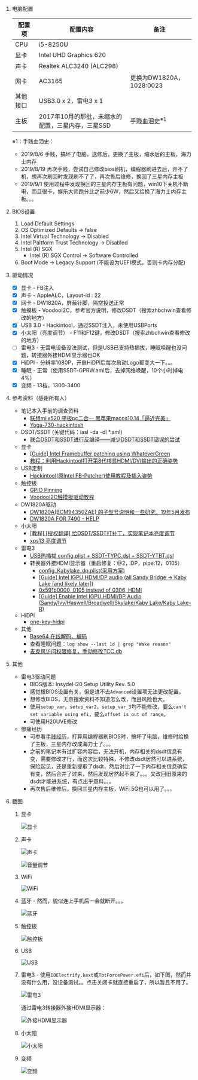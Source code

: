 1. 电脑配置
  
   | 配置项   | 配置内容                                          | 备注                                                         |
   | -------- | ------------------------------------------------- | ------------------------------------------------------------ |
   | CPU      | i5-8250U                                          |                                                              |
   | 显卡     | Intel UHD Graphics 620                            |                                                              |
   | 声卡     | Realtek ALC3240 (ALC298)                          |                                                              |
   | 网卡     | AC3165                                            | 更换为DW1820A，1028:0023                                     |
   | 其他接口 | USB3.0 x 2，雷电3 x 1                             |                                                              |
   | 主板     | 2017年10月的那批，未缩水的配置，三星内存，三星SSD | 手贱血泪史<sup>※1</sup> |
  
   ※1：手贱血泪史：
   - 2019/8/6 手贱，搞坏了电脑，送修后，更换了主板，缩水后的主板，海力士内存
   - 2019/8/19 再次手贱，尝试自己修改bios刷机，编程器刷进去后，开不了机，想再次刷回时发现刷不了了，再次售后维修，换回了三星内存主板
   - 2019/9/1 使用过程中发现换回的三星内存主板有问题，win10下关机不断电，而且很卡，娱乐大师跑分比之前少6W，然后又给换了海力士内存主板。。。

2. BIOS设置

   1. Load Default Settings
   2. OS Optimized Defaults -> false
   3. Intel Virtual Technology -> Disabled
   4. Intel Paltform Trust Technology -> Disabled
   5. Intel (R) SGX
      - Intel (R) SGX Control -> Software Controlled
   6. Boot Mode -> Legacy Support (不能设为UEFI模式，否则卡内存分配)

3. 驱动情况

   - [x] 显卡 - FB注入
   - [x] 声卡 - AppleALC，Layout-id : 22
   - [x] 网卡 - DW1820A，屏蔽针脚，隔空投送正常
   - [x] 触摸板 - VoodooI2C，参考官方说明，修改DSDT（搜索zhbchwin查看修改的地方）
   - [x] USB 3.0 - Hackintool，通过SSDT注入，未使用USBPorts
   - [x] 小太阳（亮度调节） - F11和F12键，修改DSDT（搜索zhbchwin查看修改的地方）
   - [ ] 雷电3 - 无雷电设备没法测试，但是USB已支持热插拔，睡眠唤醒也没问题，转接器外接HDMI显示器也OK
   - [x] HiDPI - 分辨率1080P，开启HiDPI后每次启动Logo都变大一下。。。
   - [x] 睡眠 - 正常（使用SSDT-GPRW.aml后，去掉网络唤醒，10个小时掉电4%）
   - [x] 变频 - 13档，1300-3400

4. 参考资料（感谢所有人）

   - 笔记本入手前的调查资料
      - [联想miix520 平板pc二合一 黑苹果macos10.14「逼近完美」](https://github.com/acai66/lenovo-miix-520-hackintosh-CLOVER)
      - [Yoga-730-hackintosh](https://github.com/dragonflylee/Yoga-730-hackintosh)
   - DSDT/SSDT (关键代码：iasl -da -dl *.aml)
      - [联合DSDT和SSDT进行反编译——减少DSDT和SSDT错误的尝试](http://bbs.pcbeta.com/viewthread-1475332-1-1.html)
   - 显卡
      - [[Guide] Intel Framebuffer patching using WhateverGreen](https://www.tonymacx86.com/threads/guide-intel-framebuffer-patching-using-whatevergreen.256490/)
      - [教程：利用Hackintool打开第8代核显HDMI/DVI输出的正确姿势](https://blog.daliansky.net/Tutorial-Using-Hackintool-to-open-the-correct-pose-of-the-8th-generation-core-display-HDMI-or-DVI-output.html)
   - USB定制
      - [Hackintool(原Intel FB-Patcher)使用教程及插入姿势](https://blog.daliansky.net/Intel-FB-Patcher-tutorial-and-insertion-pose.html)
   - 触控板
      - [GPIO Pinning](https://voodooi2c.github.io/#GPIO%20Pinning/GPIO%20Pinning)
      - [VoodooI2C触摸板驱动教程](https://www.penghubingzhou.cn/2019/01/06/VoodooI2C%20DSDT%20Edit/)
   - DW1820A驱动
      - [DW1820A(BCM94350ZAE) 的子型号说明和一些研究，19年5月发布](http://bbs.pcbeta.com/viewthread-1817694-1-1.html)
      - [DW1820A FOR 7490 - HELP](https://osxlatitude.com/forums/topic/11540-dw1820a-for-7490-help/)
   - 小太阳
      - [[教程] [授权翻译] 给DSDT/SSDT打补丁，实现笔记本亮度调节](http://bbs.pcbeta.com/viewthread-1571456-1-1.html)
      - [xps13 亮度调节](http://bbs.pcbeta.com/viewthread-1671644-1-1.html)
   - 雷电3
      - [USB热插拔 config.plist + SSDT-TYPC.dsl + SSDT-YTBT.dsl](https://github.com/the-darkvoid/XPS9360-macOS)
      - 转换器外接HDMI显示器（重启修复：@2，DP，pipe:12，0105）
        - [config_Kabylake_dp.plist(采用方案)](https://github.com/RehabMan/HP-ProBook-4x30s-DSDT-Patch/blob/05a1e82bf57559326f59d325fb9c4d04379e9ac5/config_parts/config_Kabylake_dp.plist#L16)
        - [[Guide] Intel IGPU HDMI/DP audio (all Sandy Bridge -> Kaby Lake [and likely later])](https://www.tonymacx86.com/threads/guide-intel-igpu-hdmi-dp-audio-all-sandy-bridge-kaby-lake-and-likely-later.189495/)
        - [0x591b0000, 0105 instead of 0306, HDMI](https://github.com/RehabMan/OS-X-Clover-Laptop-Config/blob/bcd876e93df197c1cbf04ba5923b5479f94988d4/config_HD615_620_630_640_650.plist#L349)
        - [[Guide] Enable Intel IGPU HDMI/DP Audio (Sandy/Ivy/Haswell/Broadwell/Skylake/Kaby Lake/Kaby Lake-R)](https://www.elitemacx86.com/threads/guide-enable-intel-igpu-hdmi-dp-audio-sandy-ivy-haswell-broadwell-skylake-kaby-lake-kaby-lake-r.186/)
   - HiDPI
      - [one-key-hidpi](https://github.com/xzhih/one-key-hidpi)
   - 其他
      - [Base64 在线解码、编码](https://the-x.cn/base64/)
      - 查看睡眠问题：`log show --last 1d | grep "Wake reason"`
      - [麦克风访问权限修复，手动修改TCC.db](https://appletoolbox.com/macbook-microphone-stopped-working-how-to-fix/)
   
5. 其他

   - 雷电3驱动问题
      - BIOS版本: InsydeH20 Setup Utility Rev. 5.0
      - 感觉根BIOS设置有关，但是进不去`Advanced`设置项无法更改配置。
      - 想修改BIOS，无奈搜索资料不知道怎么改，而且风险也大。
      - 使用`setup_var`，`setup_var2`，`setup_var_3`均不能修改，要么`can't set variable using efi`，要么`offset is out of range`。
      - 可使用H20UVE修改
   - 惨痛经历
      - 可参看[手贱经历](手贱经历.md)，打算用编程器刷BIOS时，搞坏了电脑，维修时给换了主板，三星内存改成海力士了。。。
      - 之前的笔记本有过扩容内容后，无法开机，内存相关的dsdt信息有变，需要修改才行，而这次比较特殊，不修改dsdt居然可以进系统，保险起见，还是重新提取了dsdt，然后对比了一下内存相关信息确实有变，然后合并了过来，然后发现居然起不来了。。。又改回旧原来的dsdt才能进系统，有点出乎意料。。。
      - 再次售后维修后，换回三星内存主板，WiFi 5G也可以用了。。。
   
6. 截图

   1. 显卡

      ![显卡](screenshots/显卡.png)

   2. 声卡

      ![声卡](screenshots/声卡.png)

      ![音量调节](screenshots/音量调节.png)

   3. WiFi

      ![WiFi](screenshots/WiFi.png)

   4. 蓝牙 - 然而，貌似连上手机后一会就断开。。。

      ![蓝牙](screenshots/蓝牙.png)

   5. 触控板

      ![触控板](screenshots/触控板.png)

   6. USB

      ![USB](screenshots/USB.png)

   7. 雷电3 - 使用`IOElectrify.kext`或`TbtForcePower.efi`后，如下图，然而并没有什么用，没设备测试。。点击关闭卡就直接重启了，所以暂且不用了。

      ![雷电3](screenshots/雷电3.png)
	  
      通过雷电3转接器外接HDMI显示器：
	  
      ![外接HDMI显示器](screenshots/hdmi-via-thunderbolt3.png)

   8. 小太阳

      ![小太阳](screenshots/小太阳.png)

   9. 变频
   
      ![变频](screenshots/变频.png)

